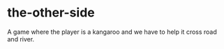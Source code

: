 # the-other-side
 A game where the player is a kangaroo and we have to help it cross road and river.
